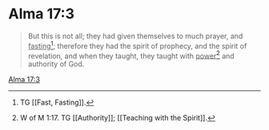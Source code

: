 # Alma 17:3

> But this is not all; they had given themselves to much prayer, and <u>fasting</u>[^a]; therefore they had the spirit of prophecy, and the spirit of revelation, and when they taught, they taught with <u>power</u>[^b] and authority of God.

[Alma 17:3](https://www.churchofjesuschrist.org/study/scriptures/bofm/alma/17?lang=eng&id=p3#p3)


[^a]: TG [[Fast, Fasting]].
[^b]: W of M 1:17. TG [[Authority]]; [[Teaching with the Spirit]].
